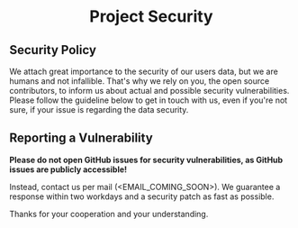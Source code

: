 <div align="center">

# Project Security

</div>

## Security Policy
We attach great importance to the security of our users data, but we are humans and not infallible.
That's why we rely on you, the open source contributors, to inform us about actual and possible security vulnerabilities.
Please follow the guideline below to get in touch with us, even if you're not sure, if your issue is regarding the data security.

## Reporting a Vulnerability
**Please do not open GitHub issues for security vulnerabilities, as GitHub issues are publicly accessible!**

Instead, contact us per mail (<EMAIL_COMING_SOON>).
We guarantee a response within two workdays and a security patch as fast as possible.

Thanks for your cooperation and your understanding.

